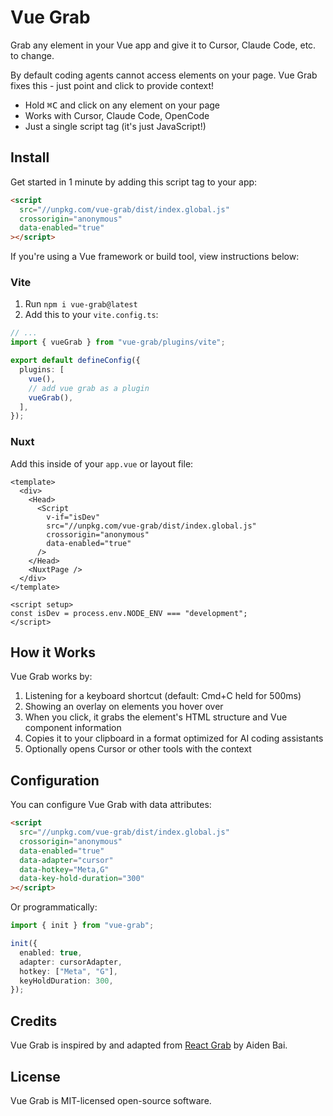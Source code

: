 # Vue Grab

Grab any element in your Vue app and give it to Cursor, Claude Code, etc. to change.

By default coding agents cannot access elements on your page. Vue Grab fixes this - just point and click to provide context!

- Hold <kbd>⌘C</kbd> and click on any element on your page
- Works with Cursor, Claude Code, OpenCode
- Just a single script tag (it's just JavaScript!)

## Install

Get started in 1 minute by adding this script tag to your app:

```html
<script
  src="//unpkg.com/vue-grab/dist/index.global.js"
  crossorigin="anonymous"
  data-enabled="true"
></script>
```

If you're using a Vue framework or build tool, view instructions below:

### Vite

1. Run `npm i vue-grab@latest`
2. Add this to your `vite.config.ts`:

```ts
// ...
import { vueGrab } from "vue-grab/plugins/vite";

export default defineConfig({
  plugins: [
    vue(),
    // add vue grab as a plugin
    vueGrab(),
  ],
});
```

### Nuxt

Add this inside of your `app.vue` or layout file:

```vue
<template>
  <div>
    <Head>
      <Script
        v-if="isDev"
        src="//unpkg.com/vue-grab/dist/index.global.js"
        crossorigin="anonymous"
        data-enabled="true"
      />
    </Head>
    <NuxtPage />
  </div>
</template>

<script setup>
const isDev = process.env.NODE_ENV === "development";
</script>
```

## How it Works

Vue Grab works by:

1. Listening for a keyboard shortcut (default: Cmd+C held for 500ms)
2. Showing an overlay on elements you hover over
3. When you click, it grabs the element's HTML structure and Vue component information
4. Copies it to your clipboard in a format optimized for AI coding assistants
5. Optionally opens Cursor or other tools with the context

## Configuration

You can configure Vue Grab with data attributes:

```html
<script
  src="//unpkg.com/vue-grab/dist/index.global.js"
  crossorigin="anonymous"
  data-enabled="true"
  data-adapter="cursor"
  data-hotkey="Meta,G"
  data-key-hold-duration="300"
></script>
```

Or programmatically:

```ts
import { init } from "vue-grab";

init({
  enabled: true,
  adapter: cursorAdapter,
  hotkey: ["Meta", "G"],
  keyHoldDuration: 300,
});
```

## Credits

Vue Grab is inspired by and adapted from [React Grab](https://github.com/aidenybai/react-grab) by Aiden Bai.

## License

Vue Grab is MIT-licensed open-source software.
